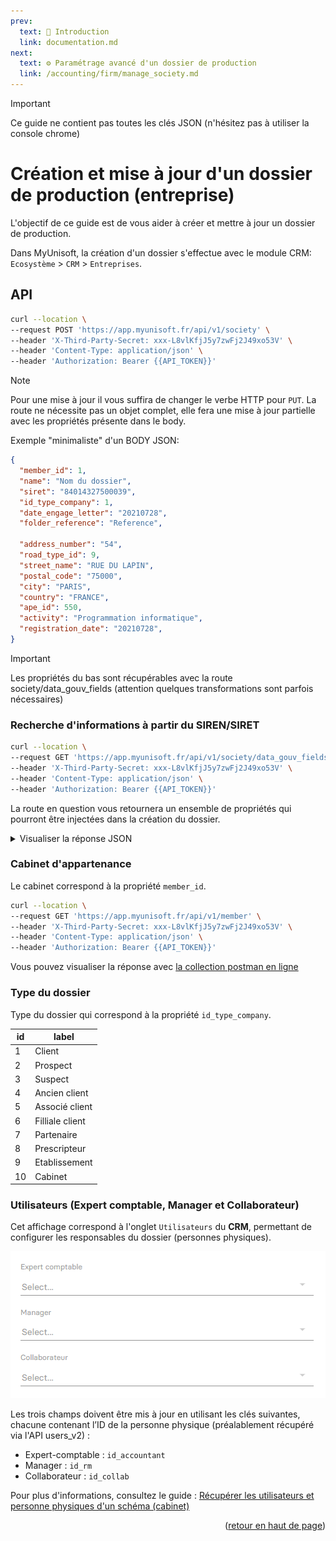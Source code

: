 ```yaml
---
prev:
  text: 🐤 Introduction
  link: documentation.md
next: 
  text: ⚙️ Paramétrage avancé d'un dossier de production
  link: /accounting/firm/manage_society.md
---
```


<span id="readme-top"></span>

> [!IMPORTANT]
> Ce guide ne contient pas toutes les clés JSON (n'hésitez pas à utiliser la console chrome)

# Création et mise à jour d'un dossier de production (entreprise)

L'objectif de ce guide est de vous aider à créer et mettre à jour un dossier de production.

Dans MyUnisoft, la création d'un dossier s'effectue avec le module CRM: `Ecosystème` > `CRM` > `Entreprises`.

## API

```bash
curl --location \
--request POST 'https://app.myunisoft.fr/api/v1/society' \
--header 'X-Third-Party-Secret: xxx-L8vlKfjJ5y7zwFj2J49xo53V' \
--header 'Content-Type: application/json' \
--header 'Authorization: Bearer {{API_TOKEN}}'
```

> [!NOTE]
> Pour une mise à jour il vous suffira de changer le verbe HTTP pour `PUT`. La route ne nécessite pas un objet complet, elle fera une mise à jour partielle avec les propriétés présente dans le body.

Exemple "minimaliste" d'un BODY JSON:

```json
{
  "member_id": 1,
  "name": "Nom du dossier",
  "siret": "84014327500039",
  "id_type_company": 1,
  "date_engage_letter": "20210728",
  "folder_reference": "Reference",

  "address_number": "54",
  "road_type_id": 9,
  "street_name": "RUE DU LAPIN",
  "postal_code": "75000",
  "city": "PARIS",
  "country": "FRANCE",
  "ape_id": 550,
  "activity": "Programmation informatique",
  "registration_date": "20210728",
}
```

> [!IMPORTANT]
> Les propriétés du bas sont récupérables avec la route society/data_gouv_fields (attention quelques transformations sont parfois nécessaires)

### Recherche d'informations à partir du SIREN/SIRET

```bash
curl --location \
--request GET 'https://app.myunisoft.fr/api/v1/society/data_gouv_fields?siren={{SIRET}}&check=false' \
--header 'X-Third-Party-Secret: xxx-L8vlKfjJ5y7zwFj2J49xo53V' \
--header 'Content-Type: application/json' \
--header 'Authorization: Bearer {{API_TOKEN}}'
```

La route en question vous retournera un ensemble de propriétés qui pourront être injectées dans la création du dossier.

<details class="details custom-block">
<summary>Visualiser la réponse JSON</summary>

Exemple de réponse pour le SIRET `84014327500039` (MY UNISOFT).

```json
{
    "name": "MY UNISOFT",
    "address_number": "4",
    "address_bis": null,
    "street_name": "GALVANI",
    "postal_code": "91300",
    "city": {
        "label": "MASSY",
        "value": "MASSY"
    },
    "tva_intraco": "FR73840143275",
    "country": "FRANCE",
    "form": null,
    "registration_date": "2021-03-22",
    "road_type": {
        "id": 9,
        "label": "Rue",
        "value": "Rue"
    },
    "ape": {
        "id": 534,
        "label": "5829C",
        "value": "\u00c9dition de logiciels applicatifs"
    },
    "activity": "\u00c9dition de logiciels applicatifs"
}
```
</details>

### Cabinet d'appartenance

Le cabinet correspond à la propriété `member_id`.

```bash
curl --location \
--request GET 'https://app.myunisoft.fr/api/v1/member' \
--header 'X-Third-Party-Secret: xxx-L8vlKfjJ5y7zwFj2J49xo53V' \
--header 'Content-Type: application/json' \
--header 'Authorization: Bearer {{API_TOKEN}}'
```

Vous pouvez visualiser la réponse avec [la collection postman en ligne](https://docs.api.myunisoft.fr/#2f984650-1ec4-4842-8200-95b41d09c520)

### Type du dossier

Type du dossier qui correspond à la propriété  `id_type_company`.

| id | label |
| --- | --- |
| 1 | Client |
| 2 | Prospect |
| 3 | Suspect |
| 4 | Ancien client |
| 5 | Associé client |
| 6 | Filliale client |
| 7 | Partenaire |
| 8 | Prescripteur |
| 9 | Etablissement |
| 10 | Cabinet |

### Utilisateurs (Expert comptable, Manager et Collaborateur)

Cet affichage correspond à l'onglet `Utilisateurs` du **CRM**, permettant de configurer les responsables du dossier (personnes physiques).

![](../../images/crm_users_responsable.PNG)

Les trois champs doivent être mis à jour en utilisant les clés suivantes, chacune contenant l’ID de la personne physique (préalablement récupéré via l'API users_v2) :

- Expert-comptable : `id_accountant`
- Manager : `id_rm`
- Collaborateur : `id_collab`

Pour plus d'informations, consultez le guide : [Récupérer les utilisateurs et personne physiques d'un schéma (cabinet)](./users.md)

<p align="right">(<a href="#readme-top">retour en haut de page</a>)</p>
